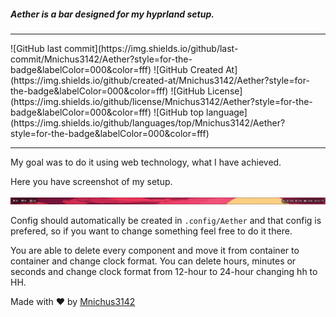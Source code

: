 ##### Aether is a bar designed for my hyprland setup.

<hr>
![GitHub last commit](https://img.shields.io/github/last-commit/Mnichus3142/Aether?style=for-the-badge&labelColor=000&color=fff)
![GitHub Created At](https://img.shields.io/github/created-at/Mnichus3142/Aether?style=for-the-badge&labelColor=000&color=fff)
![GitHub License](https://img.shields.io/github/license/Mnichus3142/Aether?style=for-the-badge&labelColor=000&color=fff)
![GitHub top language](https://img.shields.io/github/languages/top/Mnichus3142/Aether?style=for-the-badge&labelColor=000&color=fff)

<hr>

My goal was to do it using web technology, what I have achieved.

Here you have screenshot of my setup.

![Screenshot](Screenshot.png)

Config should automatically be created in ```.config/Aether``` and that config is prefered, so if you want to change something feel free to do it there.

You are able to delete every component and move it from container to container and change clock format. You can delete hours, minutes or seconds and change clock format from 12-hour to 24-hour changing hh to HH.

Made with ❤️ by [Mnichus3142](https://github.com/Mnichus3142)